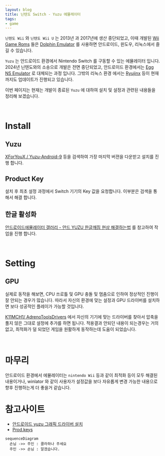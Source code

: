 ```yaml
---
layout: blog
title: 닌텐도 Switch - Yuzu 에뮬레이터
tags:
- game
---
```


`닌텐도 Wii` 와 `닌텐도 Wii U` 는 2013년 과 2017년에 생산 중단되었고, 이때 개발된 [Wii Game Roms](https://myrient.erista.me/files/Redump/Nintendo%20-%20Wii%20-%20NKit%20RVZ%20[zstd-19-128k]/) 들은 [Dolphin Emulator](https://kr.dolphin-emu.org/) 를 사용하면 안드로이드, 윈도우, 리눅스에서 즐길 수 있습니다.

`Yuzu` 는 안드로이드 환경에서 Nintendo Switch 를 구동할 수 있는 에뮬레이터 입니다. 2024년 닌텐도와의 소송으로 개발은 전면 중단되었고, 안드로이드 환경에서는 [Egg NS Emulator](https://eggnsemulator.com/home/) 로 대체되는 과정 입니다. 그밖의 리눅스 환경 에서는 [Ryujinx](https://github.com/Ryubing/Ryujinx) 등이 현재까지도 업데이트가 진행되고 있습니다.

이번 페이지는 현재는 개발이 종료된 `Yuzu` 에 대하여 설치 및 설정과 관련된 내용들을 정리해 보겠습니다.

<br/>

# Install
## Yuzu
[XForYouX / Yuzu-Android-9](https://github.com/XForYouX/Yuzu-Android-9/releases/tag/Alpha-V.24) 등을 검색하여 가장 마지막 버젼을 다운받고 설치를 진행 합니다.

## Product Key
설치 후 최초 설정 과정에서 Switch 기기의 Key 값을 요청합니다. 이부분은 검색을 통해서 해결 합니다.

## 한글 활성화
[안드로이드에뮬레이터 갤러리 - 안드 YUZU 한글깨짐 현상 해결하는법](https://gall.dcinside.com/mgallery/board/view/?id=androemu&no=1571) 를 참고하여 작업을 진행 합니다.

<br/>

# Setting
## GPU
실제로 동작을 해보면, CPU 쓰로틀 및 GPU 충돌 및 멈춤으로 인하여 정상적인 진행이 잘 안되는 경우가 많습니다. 따라서 자신의 환경에 맞는 설정과 GPU 드라이버를 설치하면 보다 성공적인 플레이가 가능할 것입니다.

[K11MCH1/ AdrenoToolsDrivers](https://github.com/K11MCH1/AdrenoToolsDrivers/releases) 에서 자신의 기기에 맞는 드라이버를 찾아서 압축을 풀지 않은 그대로 설정에 추가를 하면 됩니다. 적용결과 안되던 내용이 되는경우는 거의 없고, 최적화가 덜 되었던 게임을 원활하게 동작하는데 도움이 되었습니다.

<br/>

# 마무리
안드로이드 환경에서 에뮬레이터는 `nintendo Wii` 등과 같이 최적화 등이 모두 해결된 내용이거나, winlator 와 같이 사용자가 설정값을 보다 자유롭게 변경 가능한 내용으로 향후 진행하는게 더 좋을거 같습니다.

# 참고사이트
- [안드로이드 yuzu 그래픽 드라이버 설치](https://jabda-blog.tistory.com/entry/yuzu-driver)
- [Prod.keys](https://prodkeys.net/yuzu-prod-keys-v9/)


```mermaid
sequenceDiagram
  손님 ->> 주인 : 콜라하나 주세요
  주인 ->> 손님 : 알겠습니다.
```